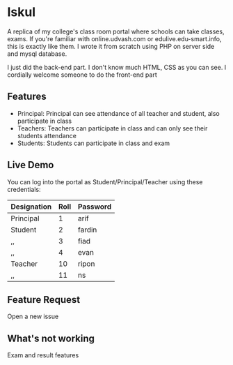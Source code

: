 # Iskul
A replica of my college's class room portal where schools can take classes, exams. If you're familiar with online.udvash.com or edulive.edu-smart.info, this is exactly like them. I wrote it from scratch using PHP on server side and mysql database.

I just did the back-end part. I don't know much HTML, CSS as you can see.
I cordially welcome someone to do the front-end part


## Features
+  Principal: Principal can see attendance of all teacher and student, also participate in class
+  Teachers: Teachers can participate in class and can only see their students attendance
+  Students: Students can participate in class and exam



## Live Demo
You can log into the portal as Student/Principal/Teacher using these credentials:


Designation   | Roll  | Password
------------  | ----  | --------
Principal     | 1     | arif
Student       | 2     | fardin
  ,,          | 3     | fiad
  ,,          | 4     | evan
Teacher       | 10    | ripon
  ,,          | 11    | ns


## Feature Request
Open a new issue

## What's not working
Exam and result features
